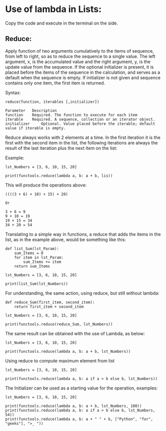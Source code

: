 # Use of lambda in Lists:

Copy the code and execute in the terminal on the side.

## Reduce:
Apply function of two arguments cumulatively to the items of sequence, from left to right, so as to reduce the sequence to a single value. The left argument, x, is the accumulated value and the right argument, y, is the update value from the sequence. If the optional initializer is present, it is placed before the items of the sequence in the calculation, and serves as a default when the sequence is empty. If initializer is not given and sequence contains only one item, the first item is returned.

Syntax:

    reduce(function, iterables [,initializer])

    Parameter 	Description
    function 	Required. The function to execute for each item
    iterable 	Required. A sequence, collection or an iterator object. 
    initializer     Optional. Value placed before the iterable; default value if iterable is empty.


Reduce always works with 2 elements at a time. In the first iteration it is the first with the second item in the list, the following iterations are always the result of the last iteration plus the next item on the list:

Example:

    lst_Numbers = [3, 6, 10, 15, 20]

    print(functools.reduce(lambda a, b: a + b, lis))
    
This will produce the operations above:

    ((((3 + 6) + 10) + 15) + 20)

    Or

    3 + 6 = 9
    9 + 10 = 19
    19 + 15 = 34
    34 + 20 = 54

Translating to a simple way in functions, a reduce that adds the items in the list, as in the example above, would be something like this:


    def list_Sum(lst_Param):
        sum_Items = 0
        for item in lst_Param:
            sum_Items += item
        return sum_Items
    
    lst_Numbers = [3, 6, 10, 15, 20]

    print(list_Sum(lst_Numbers))


For understanding, the same action, using reduce, but still without lambda:


    def reduce_Sum(first_item, second_item):
        return first_item + second_item
    
    lst_Numbers = [3, 6, 10, 15, 20]
    
    print(functools.reduce(reduce_Sum, lst_Numbers))



The same result can be obtained with the use of Lambda, as below:

    lst_Numbers = [3, 6, 10, 15, 20]    

    print(functools.reduce(lambda a, b: a + b, lst_Numbers))


Using reduce to compute maximum element from list

    lst_Numbers = [3, 6, 10, 15, 20]

    print(functools.reduce(lambda a, b: a if a > b else b, lst_Numbers))

The Initializer can be used as a starting value for the operation, examples:

    lst_Numbers = [3, 6, 10, 15, 20]
    
    print(functools.reduce(lambda a, b: a + b, lst_Numbers, 100))
    print(functools.reduce(lambda a, b: a if a > b else b, lst_Numbers, 54))
    print(functools.reduce(lambda a, b: a + " " + b, ["Python", "for", "geeks"], ">_ "))
